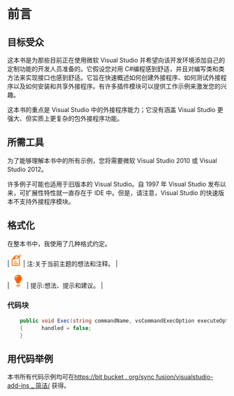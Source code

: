 # 前言

## 目标受众

这本书是为那些目前正在使用微软 Visual Studio 并希望向该开发环境添加自己的定制功能的开发人员准备的。它假设您对用 C#编程感到舒适，并且对编写类和类方法来实现接口也感到舒适。它旨在快速概述如何创建外接程序、如何测试外接程序以及如何安装和共享外接程序。有许多插件模块可以提供工作示例来激发您的兴趣。

这本书的重点是 Visual Studio 中的外接程序能力；它没有涵盖 Visual Studio 更强大、但实质上更复杂的包外接程序功能。

## 所需工具

为了能够理解本书中的所有示例，您将需要微软 Visual Studio 2010 或 Visual Studio 2012。

许多例子可能也适用于旧版本的 Visual Studio。自 1997 年 Visual Studio 发布以来，可扩展性特性就一直存在于 IDE 中。但是，请注意，Visual Studio 的快速版本不支持外接程序模块。

## 格式化

在整本书中，我使用了几种格式约定。

| ![](img/image001.png) | 注:关于当前主题的想法和注释。 |

| ![](img/tip.png) | 提示:想法、提示和建议。 |

### 代码块

```cs
    public void Exec(string commandName, vsCommandExecOption executeOption, ref object varIn, ref object varOut, ref bool handled)
    {      handled = false;
    }

```

## 用代码举例

本书所有代码示例均可在[https://bit bucket . org/sync fusion/visualstudio-add-ins _ 简洁/](https://bitbucket.org/syncfusion/visualstudio-add-ins_succinctly/) 获得。